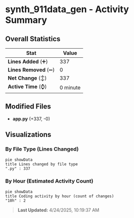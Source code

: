 # synth_911data_gen - Activity Summary 

## Overall Statistics

| Stat                   | Value                                                             |
| ---------------------- | ----------------------------------------------------------------- |
| **Lines Added** (➕)   | 337                                          |
| **Lines Removed** (➖) | 0                                        |
| **Net Change** (↕)    | 337                |
| **Active Time** (⌚)   | 0 minute |


## Modified Files
- **app.py** (+337, -0)

## Visualizations

### By File Type (Lines Changed)

```mermaid
pie showData
title Lines changed by file type
".py" : 337
```

### By Hour (Estimated Activity Count)

```mermaid
pie showData
title Coding activity by hour (count of changes)
"10h" : 2
```


> **Last Updated:** 4/24/2025, 10:19:37 AM